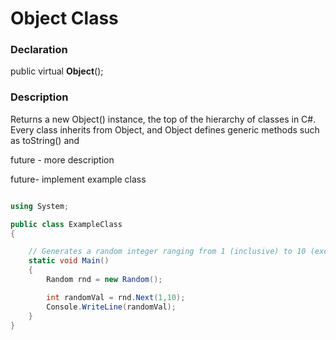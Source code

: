 # Object Class

### Declaration

public virtual **Object**();

### Description

Returns a new Object() instance, the top of the hierarchy of classes in C#. Every class inherits from Object, and Object defines generic methods such as toString() and 


future - more description


future- implement example class

```C#

using System;

public class ExampleClass
{

    // Generates a random integer ranging from 1 (inclusive) to 10 (exclusive)
    static void Main()
    {
        Random rnd = new Random();

        int randomVal = rnd.Next(1,10);
        Console.WriteLine(randomVal);
    }
}

```